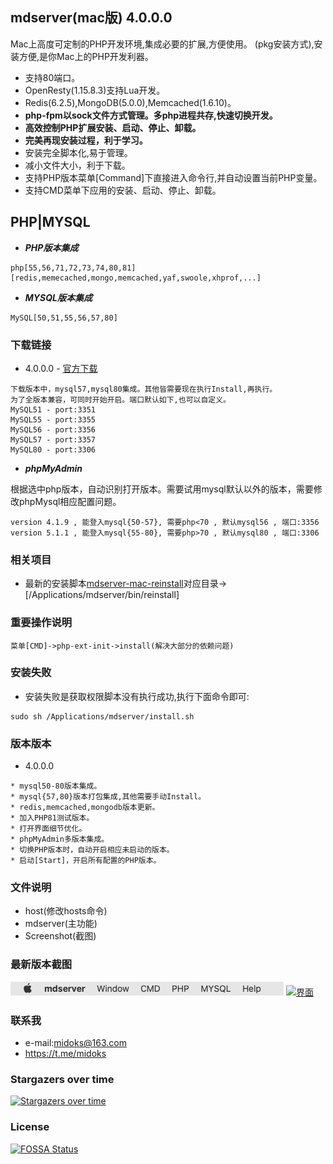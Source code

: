 ## mdserver(mac版) 4.0.0.0

Mac上高度可定制的PHP开发环境,集成必要的扩展,方便使用。
(pkg安装方式),安装方便,是你Mac上的PHP开发利器。



- 支持80端口。
- OpenResty(1.15.8.3)支持Lua开发。
- Redis(6.2.5),MongoDB(5.0.0),Memcached(1.6.10)。
- **php-fpm以sock文件方式管理。多php进程共存,快速切换开发。**
- **高效控制PHP扩展安装、启动、停止、卸载。**
- **完美再现安装过程，利于学习。**
- 安装完全脚本化,易于管理。
- 减小文件大小，利于下载。
- 支持PHP版本菜单[Command]下直接进入命令行,并自动设置当前PHP变量。
- 支持CMD菜单下应用的安装、启动、停止、卸载。

## PHP|MYSQL

- ***PHP版本集成***

```
php[55,56,71,72,73,74,80,81]
[redis,memecached,mongo,memcached,yaf,swoole,xhprof,...]
```

- ***MYSQL版本集成***

```
MySQL[50,51,55,56,57,80]
```

### 下载链接

- 4.0.0.0 - [官方下载](https://github.com/midoks/mdserver-mac/releases/download/4.0.0.0/mdserver4.0.0.0.mpkg.zip)

```
下载版本中，mysql57,mysql80集成。其他皆需要现在执行Install,再执行。
为了全版本兼容，可同时开始开启。端口默认如下,也可以自定义。
MySQL51 - port:3351
MySQL55 - port:3355
MySQL56 - port:3356
MySQL57 - port:3357
MySQL80 - port:3306
```

- ***phpMyAdmin***

根据选中php版本，自动识别打开版本。需要试用mysql默认以外的版本，需要修改phpMysql相应配置问题。

```
version 4.1.9 , 能登入mysql{50-57}, 需要php<70 , 默认mysql56 , 端口:3356
version 5.1.1 , 能登入mysql{55-80}, 需要php>70 , 默认mysql80 , 端口:3306
```

### 相关项目

- 最新的安装脚本[mdserver-mac-reinstall](https://github.com/midoks/mdserver-mac-reinstall)对应目录->[/Applications/mdserver/bin/reinstall]

### 重要操作说明

```
菜单[CMD]->php-ext-init->install(解决大部分的依赖问题)
```

### 安装失败
- 安装失败是获取权限脚本没有执行成功,执行下面命令即可:
```
sudo sh /Applications/mdserver/install.sh
```

### 版本版本

- 4.0.0.0

```
* mysql50-80版本集成。
* mysql{57,80}版本打包集成,其他需要手动Install。
* redis,memcached,mongodb版本更新。
* 加入PHP81测试版本。
* 打开界面细节优化。
* phpMyAdmin多版本集成。
* 切换PHP版本时，自动开启相应未启动的版本。
* 启动[Start]，开启所有配置的PHP版本。
```

### 文件说明
- host(修改hosts命令)
- mdserver(主功能)
- Screenshot(截图)


### 最新版本截图

[![菜单](/Screenshot/Screenshot_menu.png)](/Screenshot/Screenshot_menu.png)
[![界面](/Screenshot/Screenshot_3.png)](/Screenshot/Screenshot_3.png)



### 联系我
- e-mail:midoks@163.com
- https://t.me/midoks

### Stargazers over time

[![Stargazers over time](https://starchart.cc/midoks/mdserver-mac.svg)](https://starchart.cc/midoks/mdserver-mac)

### License

[![FOSSA Status](https://app.fossa.io/api/projects/git%2Bgithub.com%2Fmidoks%2Fmdserver-mac.svg?type=shield)](https://app.fossa.io/projects/git%2Bgithub.com%2Fmidoks%2Fmdserver-mac?ref=badge_shield)